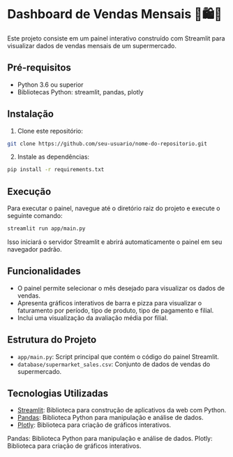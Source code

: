 # Dashboard de Vendas Mensais 🧾🛍️🛒

Este projeto consiste em um painel interativo construído com Streamlit para visualizar dados de vendas mensais de um supermercado.

## Pré-requisitos

- Python 3.6 ou superior
- Bibliotecas Python: streamlit, pandas, plotly

## Instalação

1. Clone este repositório:

```bash
git clone https://github.com/seu-usuario/nome-do-repositorio.git
```

2. Instale as dependências:

```bash
pip install -r requirements.txt
```

## Execução

Para executar o painel, navegue até o diretório raiz do projeto e execute o seguinte comando:

```bash
streamlit run app/main.py
```

Isso iniciará o servidor Streamlit e abrirá automaticamente o painel em seu navegador padrão.

## Funcionalidades

- O painel permite selecionar o mês desejado para visualizar os dados de vendas.
- Apresenta gráficos interativos de barra e pizza para visualizar o faturamento por período, tipo de produto, tipo de pagamento e filial.
- Inclui uma visualização da avaliação média por filial.

## Estrutura do Projeto

- `app/main.py`: Script principal que contém o código do painel Streamlit.
- `database/supermarket_sales.csv`: Conjunto de dados de vendas do supermercado.

## Tecnologias Utilizadas

- [Streamlit](https://streamlit.io/): Biblioteca para construção de aplicativos da web com Python.
- [Pandas](https://pandas.pydata.org/): Biblioteca Python para manipulação e análise de dados.
- [Plotly](https://plotly.com/python/): Biblioteca para criação de gráficos interativos.

Pandas: Biblioteca Python para manipulação e análise de dados.
Plotly: Biblioteca para criação de gráficos interativos.

